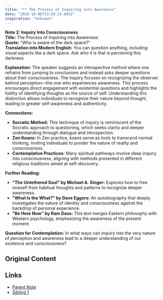 ```yaml
---
title: "** The Process of Inquiring into Awareness"
date: "2024-10-06T13:50:33.885Z"
inspiration: "Unknown"
---
```


**Note 2: Inquiry Into Consciousness**  
**Title:** The Process of Inquiring into Awareness  
**Quote:** "Who is aware of the dark space?"  
**Translation into Modern English:** You can question anything, including visual aspects like a dark space. Ask who it is that is perceiving this darkness.  

**Explanation:** The speaker suggests an introspective method where one refrains from jumping to conclusions and instead asks deeper questions about their consciousness. The inquiry focuses on recognizing the observer behind perception—the one who experiences awareness. This process encourages direct engagement with existential questions and highlights the futility of identifying thoughts as the source of self. Understanding this distinction allows individuals to recognize their nature beyond thought, leading to greater self-awareness and authenticity.  

**Connections:**  
- **Socratic Method:** This technique of inquiry is reminiscent of the Socratic approach to questioning, which seeks clarity and deeper understanding through dialogue and introspection.  
- **Zen Koans:** In Zen practice, koans serve as tools to transcend normal thinking, inviting individuals to ponder the nature of reality and consciousness.  
- **Contemplative Practices:** Many spiritual pathways involve deep inquiry into consciousness, aligning with methods presented in different religious traditions aimed at self-discovery.  

**Further Reading:**  
- **"The Untethered Soul" by Michael A. Singer:** Explores how to free oneself from habitual thoughts and patterns to recognize deeper awareness.  
- **"What Is the What?" by Dave Eggers:** An autobiography that deeply investigates the nature of identity and consciousness against the backdrop of personal experience.  
- **"Be Here Now" by Ram Dass:** This text merges Eastern philosophy with Western psychology, emphasizing the awareness of the present moment.  

**Question for Contemplation:** In what ways can inquiry into the very nature of perception and awareness lead to a deeper understanding of our existence and consciousness?

## Original Content



## Links

- [Parent Note](/parent-note.md)
- [Sibling 1](/zettel1.md)
